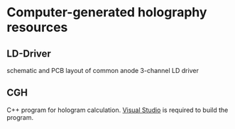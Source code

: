 # Computer-generated holography resources

## LD-Driver
schematic and PCB layout of common anode 3-channel LD driver 

## CGH
C++ program for hologram calculation. [Visual Studio](https://visualstudio.microsoft.com/downloads/) is required to build the program.
